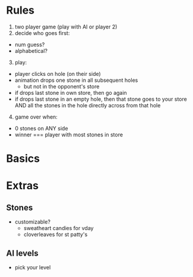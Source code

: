 # Rules
1. two player game (play with AI or player 2)
2. decide who goes first:
  - num guess?
  - alphabetical?
3. play:
  - player clicks on hole (on their side)
  - animation drops one stone in all subsequent holes
    - but not in the opponent's store
  - if drops last stone in own store, then go again
  - if drops last stone in an empty hole, then that stone goes to your store AND all the stones in the hole directly across from that hole
4. game over when:
  - 0 stones on ANY side
  - winner === player with most stones in store

# Basics

# Extras
## Stones
- customizable?
  - sweatheart candies for vday
  - cloverleaves for st patty's

## AI levels
- pick your level 
